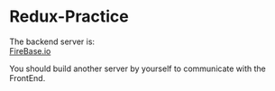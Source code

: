 # Redux-Practice

The backend server is: <br>
[FireBase.io](https://redux-http-bc782-default-rtdb.firebaseio.com/cartItems.json)<br>

You should build another server by yourself to communicate with the FrontEnd.